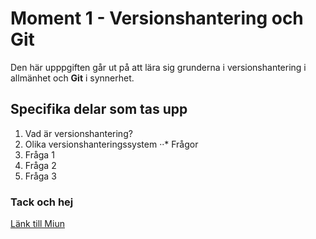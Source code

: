 # Moment 1 - Versionshantering och Git
Den här upppgiften går ut på att lära sig grunderna i versionshantering i allmänhet och **Git** i synnerhet.

## Specifika delar som tas upp
1. Vad är versionshantering?
2. Olika versionshanteringssystem
··* Frågor
1. Fråga 1
2. Fråga 2
3. Fråga 3

### Tack och hej
[Länk till Miun](https://www.miun.se)
